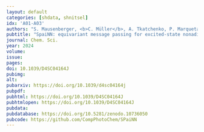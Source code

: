 ```yaml
---
layout: default
categories: [shdata, shnitsel]
idx: 'A01-A03'
authors: "S. Mausenberger, <b>C. Müller</b>, A. Tkatchenko, P. Marquetand, L. Gonzalez, J. Westermayr"
pubtitle: "SpaiNN: equivariant message passing for excited-state nonadiabatic molecular dynamics"
journal: Chem. Sci.
year: 2024
volume: 
issue: 
pages: 
doi: 10.1039/D4SC04164J
pubimg:
alt:
pubarxiv: https://doi.org/10.1039/d4sc04164j
pubpdf: 
pubhtml: https://doi.org/10.1039/D4SC04164J
pubhtmlopen: https://doi.org/10.1039/D4SC04164J
pubdata: 
pubdatabase: https://doi.org/10.5281/zenodo.10736050
pubcode: https://github.com/CompPhotoChem/SPaiNN
---
```

